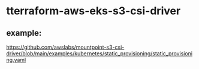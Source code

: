 # tterraform-aws-eks-s3-csi-driver

## example: 
https://github.com/awslabs/mountpoint-s3-csi-driver/blob/main/examples/kubernetes/static_provisioning/static_provisioning.yaml

